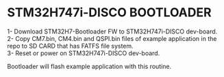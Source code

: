 # STM32H747i-DISCO BOOTLOADER

1- Download STM32H7-Bootloader FW to STM32H747i-DISCO dev-board.<br/>
2- Copy CM7.bin, CM4.bin and QSPI.bin files of example application in the repo to SD CARD that has FATFS file system.<br/>
3- Reset or power on STM32H747i-DISCO dev-board.<br/>

Bootloader will flash example application with this routine.
